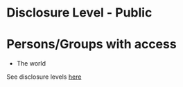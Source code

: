 # Disclosure Level - Public

# Persons/Groups with access

- The world

See disclosure levels [here](https://www.lesswrong.com/posts/Gs29k3beHiqWFZqnn/conjecture-internal-infohazard-policy#Rules)

